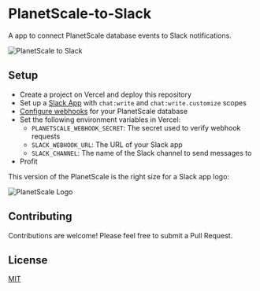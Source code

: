 # PlanetScale-to-Slack

A app to connect PlanetScale database events to Slack notifications.

![PlanetScale to Slack](https://github.com/samlambert/planetscale-to-slack/assets/1155781/478d465f-0ca4-4312-a6e3-944bae6612ae)

## Setup

- Create a project on Vercel and deploy this repository
- Set up a [Slack App](https://api.slack.com/quickstart) with `chat:write` and `chat:write.customize` scopes
- [Configure webhooks](https://planetscale.com/docs/concepts/webhooks) for your PlanetScale database
- Set the following environment variables in Vercel:
  - `PLANETSCALE_WEBHOOK_SECRET`: The secret used to verify webhook requests
  - `SLACK_WEBHOOK_URL`: The URL of your Slack app
  - `SLACK_CHANNEL`: The name of the Slack channel to send messages to
- Profit

This version of the PlanetScale is the right size for a Slack app logo:

![PlanetScale Logo](https://github.com/samlambert/requestspersecond.fyi/assets/1155781/491e706f-b53a-4812-91b9-67128677ff53)

## Contributing

Contributions are welcome! Please feel free to submit a Pull Request.

## License

[MIT](https://choosealicense.com/licenses/mit/)